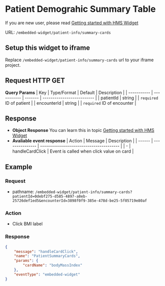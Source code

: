 # Patient Demograhic Summary Table

If you are new user, please read [Getting started with HMS Widget](/embedded-widget?widget=get-started)


URL: `/embedded-widget/patient-info/summary-cards`

## Setup this widget to iframe
Replace `/embedded-widget/patient-info/summary-cards` url to your iframe project.

## Request HTTP GET
**Query Params**
| Key         | Type/Format | Default | Description                |
| ----------- | ----------- | ------- | -------------------------- |
| patientId   | string      |         | `required` ID of patient   |
| encounterId | string      |         | `required` ID of encounter |


## Response
- **Object Response**
    You can learn this in topic [Getting started with HMS Widget](/embedded-widget?widget=get-started)
- **Avaliable event response**
   | Action | Message         | Description                              |
   | ------ | --------------- | ---------------------------------------- |
   | -      | handleCardClick | Event is called when click value on card |

## Example

### Request
 - pathname: `/embedded-widget/patient-info/summary-cards?patientId=0debf275-d585-4897-a8eb-25726def1ed5&encounterId=3898f0f9-385e-478d-be25-5f05719e80af` 

### Action
 - Click BMI label

### Response
```json
{
    "message": "handleCardClick",
    "name": "PatientSummaryCards",
    "params": {
        "cardName": "bodyMassIndex"
    },
    "eventType": "embedded-widget"
}
```


